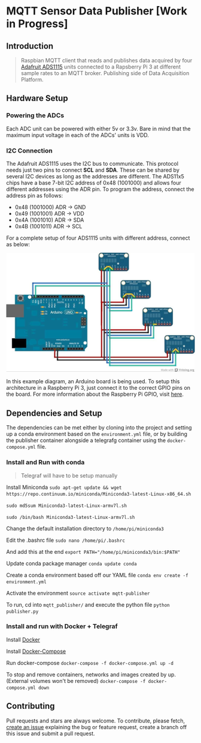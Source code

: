 # MQTT Sensor Data Publisher [Work in Progress]

## Introduction
> Raspbian MQTT client that reads and publishes data acquired by four [Adafruit ADS1115](https://learn.adafruit.com/adafruit-4-channel-adc-breakouts/overview) units connected to a Rapsberry Pi 3 at different sample rates to an MQTT broker. Publishing side of Data Acquisition Platform.

## Hardware Setup

### Powering the ADCs
Each ADC unit can be powered with either 5v or 3.3v. Bare in mind that the maximum input voltage in each of the ADCs' units is VDD.

### I2C Connection
The Adafruit ADS1115 uses the I2C bus to communicate. This protocol needs just two pins to connect **SCL** and **SDA**. These can be shared by several I2C devices as long as the addresses are different. The ADS11x5 chips have a base 7-bit I2C address of 0x48 (1001000) and allows four different addresses using the ADR pin. To program the address, connect the address pin as follows:
* 0x48 (1001000) ADR -> GND
* 0x49 (1001001) ADR -> VDD
* 0x4A (1001010) ADR -> SDA
* 0x4B (1001011) ADR -> SCL

For a complete setup of four ADS1115 units with different address, connect as below:

![ADS1115 Wiring Diagram](docs/images/ads_raspi_wiring.jpg)

In this example diagram, an Arduino board is being used. To setup this architecture in a Raspberry Pi 3, just connect it to the correct GPIO pins on the board. For more information about the Raspberry Pi GPIO, visit [here](https://www.raspberrypi.org/documentation/usage/gpio/).

## Dependencies and Setup
The dependencies can be met either by cloning into the project and setting up a conda environment based on the ```environment.yml``` file, or by building the publisher container alongside a telegrafg container using the ```docker-compose.yml``` file.
### Install and Run with conda
> Telegraf will have to be setup manually

Install Miniconda
```sudo apt-get update && wget https://repo.continuum.io/miniconda/Miniconda3-latest-Linux-x86_64.sh```

```sudo md5sum Miniconda3-latest-Linux-armv7l.sh```

```sudo /bin/bash Miniconda3-latest-Linux-armv7l.sh```

Change the default installation directory to ```/home/pi/miniconda3```

Edit the .bashrc file
```sudo nano /home/pi/.bashrc```

And add this at the end
```export PATH="/home/pi/miniconda3/bin:$PATH"```

Update conda package manager
```conda update conda```

Create a conda environment based off our YAML file
```conda env create -f environment.yml```

Activate the environment
```source activate mqtt-publisher```

To run, cd into ```mqtt_publisher/``` and execute the python file
```python publisher.py```

### Install and run with Docker + Telegraf

Install [Docker](https://docs.docker.com/install/) 

Install [Docker-Compose](https://docs.docker.com/compose/install/)

Run docker-compose
```docker-compose -f docker-compose.yml up -d```

To stop and remove containers, networks and images created by up. (External volumes won't be removed)
```docker-compose -f docker-compose.yml down```

## Contributing
Pull requests and stars are always welcome. To contribute, please fetch, [create an issue](https://github.com/encresearch/data-assimilation/issues) explaining the bug or feature request, create a branch off this issue and submit a pull request.